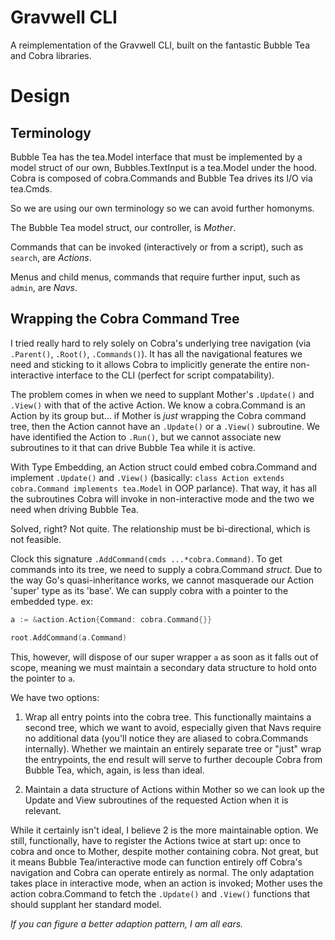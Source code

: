 # Gravwell CLI

A reimplementation of the Gravwell CLI, built on the fantastic Bubble Tea and Cobra libraries.

# Design

## Terminology
Bubble Tea has the tea.Model interface that must be implemented by a model struct of our own, Bubbles.TextInput is a tea.Model under the hood. Cobra is composed of cobra.Commands and Bubble Tea drives its I/O via tea.Cmds.

So we are using our own terminology so we can avoid further homonyms. 

The Bubble Tea model struct, our controller, is *Mother*.

Commands that can be invoked (interactively or from a script), such as `search`, are *Actions*.

Menus and child menus, commands that require further input, such as `admin`, are *Navs*.

## Wrapping the Cobra Command Tree

I tried really hard to rely solely on Cobra's underlying tree navigation (via `.Parent()`, `.Root()`, `.Commands()`). It has all the navigational features we need and sticking to it allows Cobra to implicitly generate the entire non-interactive interface to the CLI (perfect for script compatability).

The problem comes in when we need to supplant Mother's `.Update()` and `.View()` with that of the active Action. We know a cobra.Command is an Action by its group but... if Mother is *just* wrapping the Cobra command tree, then the Action cannot have an `.Update()` or a `.View()` subroutine. We have identified the Action to `.Run()`, but we cannot associate new subroutines to it that can drive Bubble Tea while it is active.

With Type Embedding, an Action struct could embed cobra.Command and implement `.Update()` and `.View()` (basically: `class Action extends cobra.Command implements tea.Model` in OOP parlance). That way, it has all the subroutines Cobra will invoke in non-interactive mode and the two we need when driving Bubble Tea.

Solved, right? Not quite. The relationship must be bi-directional, which is not feasible.

Clock this signature `.AddCommand(cmds ...*cobra.Command)`. To get commands into its tree, we need to supply a cobra.Command *struct*. Due to the way Go's quasi-inheritance works, we cannot masquerade our Action 'super' type as its 'base'. We can supply cobra with a pointer to the embedded type. ex: 

```go
a := &action.Action{Command: cobra.Command{}}

root.AddCommand(a.Command)
```

This, however, will dispose of our super wrapper `a` as soon as it falls out of scope, meaning we must maintain a secondary data structure to hold onto the pointer to `a`.

We have two options:

1) Wrap all entry points into the cobra tree. This functionally maintains a second tree, which we want to avoid, especially given that Navs require no additional data (you'll notice they are aliased to cobra.Commands internally). Whether we maintain an entirely separate tree or "just" wrap the entrypoints, the end result will serve to further decouple Cobra from Bubble Tea, which, again, is less than ideal.

2) Maintain a data structure of Actions within Mother so we can look up the Update and View subroutines of the requested Action when it is relevant.

While it certainly isn't ideal, I believe 2 is the more maintainable option. We still, functionally, have to register the Actions twice at start up: once to cobra and once to Mother, despite mother containing cobra. Not great, but it means Bubble Tea/interactive mode can function entirely off Cobra's navigation and Cobra can operate entirely as normal. The only adaptation takes place in interactive mode, when an action is invoked; Mother uses the action cobra.Command to fetch the `.Update()` and `.View()` functions that should supplant her standard model.

*If you can figure a better adaption pattern, I am all ears.*